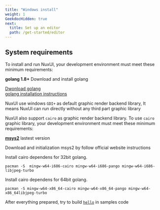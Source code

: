 ```yaml
---
title: "Windows install"
weight: 1
GeekdocHidden: true
next:
  title: Set up an editor
  path: /get-started/editor
---
```


## System requirements

To install and run NuxUI, your development environment must meet these minimum requirements:

**golang 1.8+** Download and install golang 

[Dwonload golang](https://go.dev/dl/)  
[golang installation instructions](https://go.dev/doc/install)

NuxUI use windows `GDI+` as default graphic render backend library, It means NuxUI can run directly without any third part graphic library 


NuxUI also support `cairo` as graphic render backend library. To use `cairo` graphic library, your development environment must meet these minimum requirements:

[**msys2**](https://www.msys2.org/) lastest version

Download and initialization msys2 by follow official website instructions

Install cairo dependens for 32bit golang. 
```
pacman -S  mingw-w64-i686-cairo mingw-w64-i686-pango mingw-w64-i686-libjpeg-turbo
```

Install cairo dependens for 64bit golang. 
```
pacman -S mingw-w64-x86_64-cairo mingw-w64-x86_64-pango mingw-w64-x86_64libjpeg-turbo
```

After everything prepared, try to build [`hello`](https://github.com/nuxui/samples) in samples code